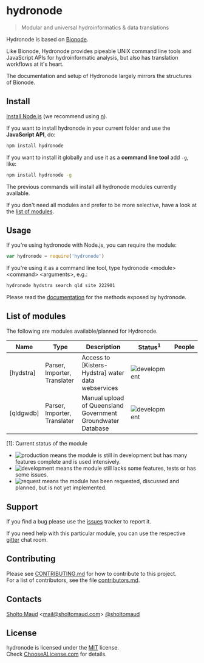 # hydronode
> Modular and universal hydroinformatics & data translations

Hydronode is based on [Bionode](http://bionode.io). 

Like Bionode, Hydronode provides pipeable UNIX command line tools and JavaScript APIs for hydroinformatic analysis, but also has translation workflows at it's heart.

The documentation and setup of Hydronode largely mirrors the structures of Bionode. 

Install
-------

[Install Node.js](http://nodejs.org) (we recommend using [n](https://github.com/tj/n)).

If you want to install hydronode in your current folder and use the **JavaScript API**, do:
```bash
npm install hydronode
```

If you want to install it globally and use it as a **command line tool** add ```-g```, like:
```bash
npm install hydronode -g
```

The previous commands will install all hydronode modules currently available.

If you don't need all modules and prefer to be more selective, have a look at the [list of modules](#list-of-modules).


Usage
-----

If you're using hydronode with Node.js, you can require the module:

```js
var hydronode = require('hydronode')
```

If you're using it as a command line tool, type hydronode \<module\> \<command\> \<arguments\>, e.g.:

```bash
hydronode hydstra search qld site 222901
```

Please read the [documentation](//rawgit.com/hydronode/hydronode/master/docs/hydronode.html) for the methods exposed by hydronode.


List of modules
--------------

The following are modules available/planned for Hydronode.

| Name                   | Type          | Description                                       | Status<sup>1</sup>          | People                                                   |
|------------------------|---------------|---------------------------------------------------|-----------------------------|-----------------------------------------------------------------------|
| [hydstra]              | Parser, Importer, Translater   | Access to [Kisters-Hydstra] water data webservices           | ![development][development]   |   |
| [qldgwdb]              | Parser, Importer, Translater  |  Manual upload of Queensland Government Groundwater Database                                     | ![development][development]      |  |

[1]: Current status of the module

* ![production][production] means the module is still in development but has many features complete and is used intensively. 
* ![development][development] means the module still lacks some features, tests or has some issues.
* ![request][request] means the module has been requested, discussed and planned, but is not yet implemented.

[production]:https://img.shields.io/badge/status-production-green.svg?style=flat-square
[development]:https://img.shields.io/badge/status-development-orange.svg?style=flat-square
[request]:https://img.shields.io/badge/status-request-blue.svg?style=flat-square


Support
-------

If you find a bug please use the [issues](http://github.com/hydronode/hydronode/issues) tracker to report it.  

If you need help with this particular module, you can use the respective [gitter](http://gitter.im/hydronode/hydronode) chat room.  

Contributing
------------
Please see [CONTRIBUTING.md](CONTRIBUTING.md) for how to contribute to this project.  
For a list of contributors, see the file [contributors.md](contributors.md).

Contacts
--------
[Sholto Maud](http://sholtomaud.com) <[mail@sholtomaud.com](mailto:sholto.maud@gmail.com)> [@sholtomaud](//twitter.com/sholtomaud)  

License
-------

hydronode is licensed under the [MIT](https://raw.github.com/hydronode/hydronode/master/LICENSE) license.  
Check [ChooseALicense.com](http://choosealicense.com/licenses/mit) for details.
